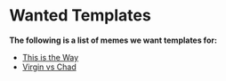 # Wanted Templates

**The following is a list of memes we want templates for:**

- [This is the Way](https://knowyourmeme.com/memes/this-is-the-way)
- [Virgin vs Chad](https://knowyourmeme.com/memes/virgin-vs-chad)
